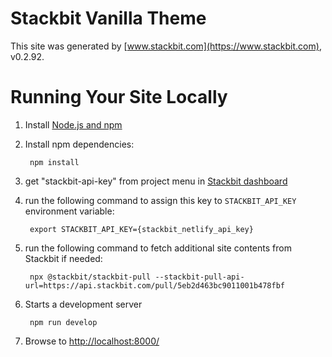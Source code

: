 # Stackbit Vanilla Theme

This site was generated by [www.stackbit.com](https://www.stackbit.com), v0.2.92.

# Running Your Site Locally

1. Install [Node.js and npm](https://nodejs.org/en/)

1. Install npm dependencies:

        npm install

1. get "stackbit-api-key" from project menu in [Stackbit dashboard](https://app.stackbit.com/dashboard)

1. run the following command to assign this key to `STACKBIT_API_KEY` environment variable:

        export STACKBIT_API_KEY={stackbit_netlify_api_key}

1. run the following command to fetch additional site contents from Stackbit if needed:

        npx @stackbit/stackbit-pull --stackbit-pull-api-url=https://api.stackbit.com/pull/5eb2d463bc9011001b478fbf

1. Starts a development server

        npm run develop

1. Browse to [http://localhost:8000/](http://localhost:8000/)
